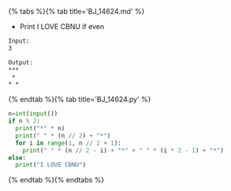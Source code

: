 {% tabs %}{% tab title='BJ_14624.md' %}

* Print I LOVE CBNU if even

```txt
Input:
3

Output:
***
 *
* *
```

{% endtab %}{% tab title='BJ_14624.py' %}

```py
n=int(input())
if n % 2:
  print("*" * n)
  print(" " * (n // 2) + "*")
  for i in range(1, n // 2 + 1):
    print(" " * (n // 2 - i) + "*" + " " * (i * 2 - 1) + "*")
else:
  print("I LOVE CBNU")
```

{% endtab %}{% endtabs %}
